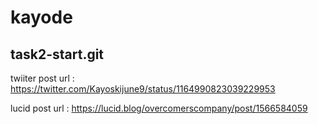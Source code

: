 # kayode

## task2-start.git

twiiter post url : https://twitter.com/Kayoskijune9/status/1164990823039229953

lucid post url : https://lucid.blog/overcomerscompany/post/1566584059
